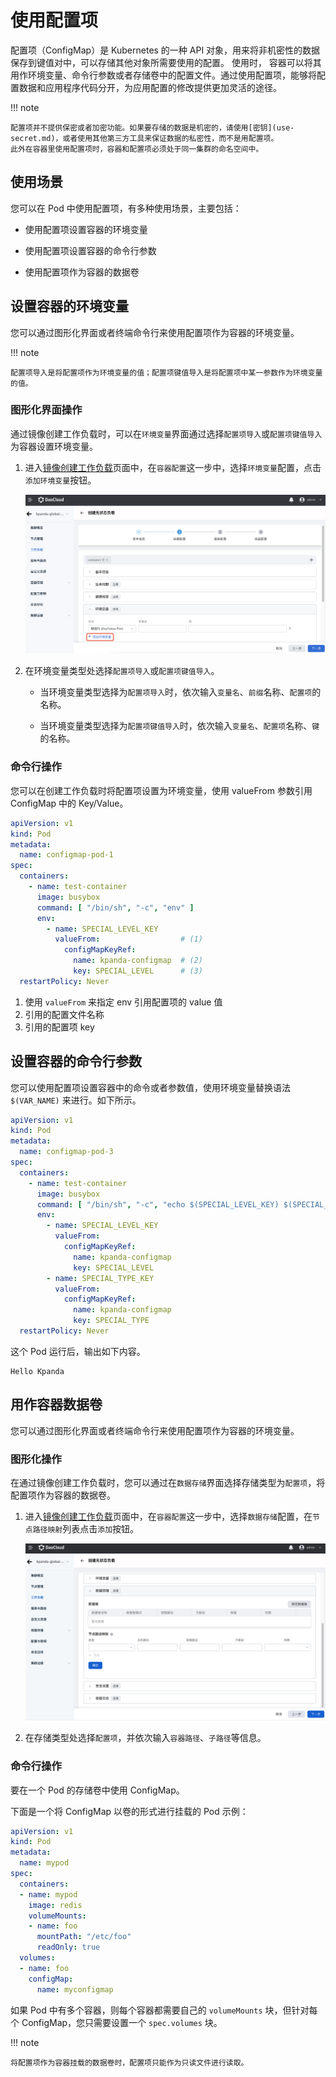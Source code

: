 # 使用配置项

配置项（ConfigMap）是 Kubernetes 的一种 API 对象，用来将非机密性的数据保存到键值对中，可以存储其他对象所需要使用的配置。
使用时， 容器可以将其用作环境变量、命令行参数或者存储卷中的配置文件。通过使用配置项，能够将配置数据和应用程序代码分开，为应用配置的修改提供更加灵活的途径。

!!! note

    配置项并不提供保密或者加密功能。如果要存储的数据是机密的，请使用[密钥](use-secret.md)，或者使用其他第三方工具来保证数据的私密性，而不是用配置项。
    此外在容器里使用配置项时，容器和配置项必须处于同一集群的命名空间中。

## 使用场景

您可以在 Pod 中使用配置项，有多种使用场景，主要包括：

- 使用配置项设置容器的环境变量

- 使用配置项设置容器的命令行参数

- 使用配置项作为容器的数据卷

## 设置容器的环境变量

您可以通过图形化界面或者终端命令行来使用配置项作为容器的环境变量。

!!! note

    配置项导入是将配置项作为环境变量的值；配置项键值导入是将配置项中某一参数作为环境变量的值。

### 图形化界面操作

通过镜像创建工作负载时，可以在`环境变量`界面通过选择`配置项导入`或`配置项键值导入`为容器设置环境变量。

1. 进入[镜像创建工作负载](../Workloads/CreateDeploymentByImage.md)页面中，在`容器配置`这一步中，选择`环境变量`配置，点击`添加环境变量`按钮。

    ![添加环境变量](../../images/config05.png)

2. 在环境变量类型处选择`配置项导入`或`配置项键值导入`。

    - 当环境变量类型选择为`配置项导入`时，依次输入`变量名`、`前缀`名称、`配置项`的名称。

    - 当环境变量类型选择为`配置项键值导入`时，依次输入`变量名`、`配置项`名称、`键`的名称。

### 命令行操作

您可以在创建工作负载时将配置项设置为环境变量，使用 valueFrom 参数引用 ConfigMap 中的 Key/Value。

```yaml
apiVersion: v1
kind: Pod
metadata:
  name: configmap-pod-1
spec:
  containers:
    - name: test-container
      image: busybox
      command: [ "/bin/sh", "-c", "env" ]
      env:
        - name: SPECIAL_LEVEL_KEY
          valueFrom:                  # (1)
            configMapKeyRef:
              name: kpanda-configmap  # (2)
              key: SPECIAL_LEVEL      # (3)
  restartPolicy: Never
```

1. 使用 `valueFrom` 来指定 env 引用配置项的 value 值
2. 引用的配置文件名称
3. 引用的配置项 key

## 设置容器的命令行参数

您可以使用配置项设置容器中的命令或者参数值，使用环境变量替换语法 `$(VAR_NAME)` 来进行。如下所示。

```yaml
apiVersion: v1
kind: Pod
metadata:
  name: configmap-pod-3
spec:
  containers:
    - name: test-container
      image: busybox
      command: [ "/bin/sh", "-c", "echo $(SPECIAL_LEVEL_KEY) $(SPECIAL_TYPE_KEY)" ]
      env:
        - name: SPECIAL_LEVEL_KEY
          valueFrom:
            configMapKeyRef:
              name: kpanda-configmap
              key: SPECIAL_LEVEL
        - name: SPECIAL_TYPE_KEY
          valueFrom:
            configMapKeyRef:
              name: kpanda-configmap
              key: SPECIAL_TYPE
  restartPolicy: Never
```

这个 Pod 运行后，输出如下内容。

```none
Hello Kpanda
```

## 用作容器数据卷

您可以通过图形化界面或者终端命令行来使用配置项作为容器的环境变量。

### 图形化操作

在通过镜像创建工作负载时，您可以通过在`数据存储`界面选择存储类型为`配置项`，将配置项作为容器的数据卷。

1. 进入[镜像创建工作负载](../Workloads/CreateDeploymentByImage.md)页面中，在`容器配置`这一步中，选择`数据存储`配置，在`节点路径映射`列表点击`添加`按钮。

    ![添加环境变量](../../images/config06.png)

2. 在存储类型处选择`配置项`，并依次输入`容器路径`、`子路径`等信息。

### 命令行操作

要在一个 Pod 的存储卷中使用 ConfigMap。

下面是一个将 ConfigMap 以卷的形式进行挂载的 Pod 示例：

```yaml
apiVersion: v1
kind: Pod
metadata:
  name: mypod
spec:
  containers:
  - name: mypod
    image: redis
    volumeMounts:
    - name: foo
      mountPath: "/etc/foo"
      readOnly: true
  volumes:
  - name: foo
    configMap:
      name: myconfigmap
```

如果 Pod 中有多个容器，则每个容器都需要自己的 `volumeMounts` 块，但针对每个 ConfigMap，您只需要设置一个 `spec.volumes` 块。

!!! note

    将配置项作为容器挂载的数据卷时，配置项只能作为只读文件进行读取。
